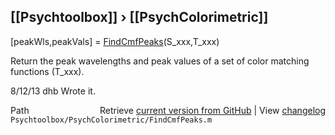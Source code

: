 ## [[Psychtoolbox]] &#8250; [[PsychColorimetric]]

 [peakWls,peakVals] = [FindCmfPeaks](FindCmfPeaks)(S\_xxx,T\_xxx)  
  
Return the peak wavelengths and peak values of a set of color matching functions (T\_xxx).  
  
8/12/13  dhb  Wrote it.  




<div class="code_header" style="text-align:right;">
  <span style="float:left;">Path&nbsp;&nbsp;</span> <span class="counter">Retrieve <a href=
  "https://raw.github.com/Psychtoolbox-3/Psychtoolbox-3/beta/Psychtoolbox/PsychColorimetric/FindCmfPeaks.m">current version from GitHub</a> | View <a href=
  "https://github.com/Psychtoolbox-3/Psychtoolbox-3/commits/beta/Psychtoolbox/PsychColorimetric/FindCmfPeaks.m">changelog</a></span>
</div>
<div class="code">
  <code>Psychtoolbox/PsychColorimetric/FindCmfPeaks.m</code>
</div>

